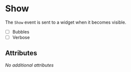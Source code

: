 # Show

The `Show` event is sent to a widget when it becomes visible.

- [ ] Bubbles
- [ ] Verbose

## Attributes

_No additional attributes_
